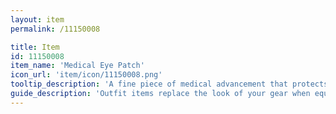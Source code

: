 ```yaml
---
layout: item
permalink: /11150008

title: Item
id: 11150008
item_name: 'Medical Eye Patch'
icon_url: 'item/icon/11150008.png'
tooltip_description: 'A fine piece of medical advancement that protects one of your eyes.'
guide_description: 'Outfit items replace the look of your gear when equipped.'
---
```

